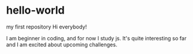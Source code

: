 # hello-world
my first repository
Hi everybody!

I am beginner in coding, and for now I study js. It's quite interesting so far and I am excited about upcoming challenges. 
